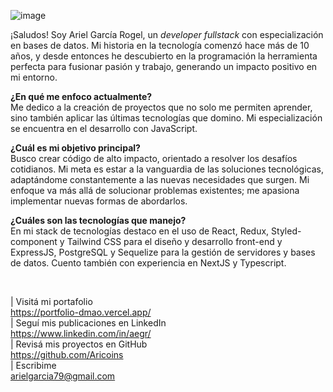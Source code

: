 
![image](https://github.com/Aricoins/Aricoins/assets/95644790/3c7a580b-6482-473e-866e-4be7f736da34)

¡Saludos! Soy Ariel García Rogel, un <i>developer fullstack</i> con especialización en bases de datos. Mi historia en la tecnología comenzó hace más de 10 años, y desde entonces he descubierto en la programación la herramienta perfecta para fusionar pasión y trabajo, generando un impacto positivo en mi entorno. <br>

<b>¿En qué me enfoco actualmente?</b><br>
Me dedico a la creación de proyectos que no solo me permiten aprender, sino también aplicar las últimas tecnologías que domino. Mi especialización se encuentra en el desarrollo con JavaScript.<br>

<b>¿Cuál es mi objetivo principal?</b><br>
Busco crear código de alto impacto, orientado a resolver los desafíos cotidianos. Mi meta es estar a la vanguardia de las soluciones tecnológicas, adaptándome constantemente a las nuevas necesidades que surgen. Mi enfoque va más allá de solucionar problemas existentes; me apasiona implementar nuevas formas de abordarlos.<br>

<b>¿Cuáles son las tecnologías que manejo?</b> <br>
En mi stack de tecnologías destaco en el uso de React, Redux, Styled-component y Tailwind CSS para el diseño y desarrollo front-end y ExpressJS, PostgreSQL y Sequelize para la gestión de servidores y bases de datos. Cuento también con experiencia en NextJS y Typescript.

<br>


| Visitá mi portafolio <br>
https://portfolio-dmao.vercel.app/<br>
| Seguí mis publicaciones en LinkedIn <br>
https://www.linkedin.com/in/aegr/ <br>
| Revisá mis proyectos en GitHub <br>
https://github.com/Aricoins<br>
| Escribime<br>
arielgarcia79@gmail.com<br>

